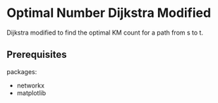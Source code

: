 # Optimal Number Dijkstra Modified

Dijkstra modified to find the optimal KM count for a path from s to t.

## Prerequisites

packages:
- networkx
- matplotlib
